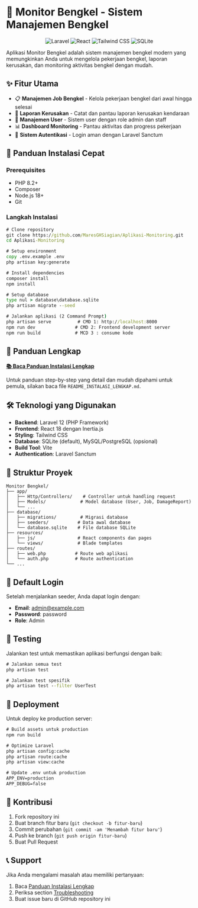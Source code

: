 # 🔧 Monitor Bengkel - Sistem Manajemen Bengkel

<p align="center">
  <img src="https://img.shields.io/badge/Laravel-FF2D20?style=for-the-badge&logo=laravel&logoColor=white" alt="Laravel">
  <img src="https://img.shields.io/badge/React-20232A?style=for-the-badge&logo=react&logoColor=61DAFB" alt="React">
  <img src="https://img.shields.io/badge/Tailwind_CSS-38B2AC?style=for-the-badge&logo=tailwind-css&logoColor=white" alt="Tailwind CSS">
  <img src="https://img.shields.io/badge/SQLite-07405E?style=for-the-badge&logo=sqlite&logoColor=white" alt="SQLite">
</p>

Aplikasi Monitor Bengkel adalah sistem manajemen bengkel modern yang memungkinkan Anda untuk mengelola pekerjaan bengkel, laporan kerusakan, dan monitoring aktivitas bengkel dengan mudah.

## ✨ Fitur Utama

-   📋 **Manajemen Job Bengkel** - Kelola pekerjaan bengkel dari awal hingga selesai
-   🔧 **Laporan Kerusakan** - Catat dan pantau laporan kerusakan kendaraan
-   👥 **Manajemen User** - Sistem user dengan role admin dan staff
-   📊 **Dashboard Monitoring** - Pantau aktivitas dan progress pekerjaan
-   🔐 **Sistem Autentikasi** - Login aman dengan Laravel Sanctum

## 🚀 Panduan Instalasi Cepat

### Prerequisites

-   PHP 8.2+
-   Composer
-   Node.js 18+
-   Git

### Langkah Instalasi

```cmd
# Clone repository
git clone https://github.com/MaresGHSiagian/Aplikasi-Monitoring.git
cd Aplikasi-Monitoring

# Setup environment
copy .env.example .env
php artisan key:generate

# Install dependencies
composer install
npm install

# Setup database
type nul > database\database.sqlite
php artisan migrate --seed

# Jalankan aplikasi (2 Command Prompt)
php artisan serve          # CMD 1: http://localhost:8000
npm run dev               # CMD 2: Frontend development server
npm run build             # MCD 3 : consume kode
```

## 📖 Panduan Lengkap

**[📚 Baca Panduan Instalasi Lengkap](README_INSTALASI_LENGKAP.md)**

Untuk panduan step-by-step yang detail dan mudah dipahami untuk pemula, silakan baca file `README_INSTALASI_LENGKAP.md`.

## 🛠️ Teknologi yang Digunakan

-   **Backend**: Laravel 12 (PHP Framework)
-   **Frontend**: React 18 dengan Inertia.js
-   **Styling**: Tailwind CSS
-   **Database**: SQLite (default), MySQL/PostgreSQL (opsional)
-   **Build Tool**: Vite
-   **Authentication**: Laravel Sanctum

## 📁 Struktur Proyek

```
Monitor Bengkel/
├── app/
│   ├── Http/Controllers/    # Controller untuk handling request
│   ├── Models/             # Model database (User, Job, DamageReport)
│   └── ...
├── database/
│   ├── migrations/         # Migrasi database
│   ├── seeders/           # Data awal database
│   └── database.sqlite    # File database SQLite
├── resources/
│   ├── js/                # React components dan pages
│   └── views/             # Blade templates
├── routes/
│   ├── web.php           # Route web aplikasi
│   └── auth.php          # Route authentication
└── ...
```

## 🔐 Default Login

Setelah menjalankan seeder, Anda dapat login dengan:

-   **Email**: admin@example.com
-   **Password**: password
-   **Role**: Admin

## 🧪 Testing

Jalankan test untuk memastikan aplikasi berfungsi dengan baik:

```cmd
# Jalankan semua test
php artisan test

# Jalankan test spesifik
php artisan test --filter UserTest
```

## 🚀 Deployment

Untuk deploy ke production server:

```cmd
# Build assets untuk production
npm run build

# Optimize Laravel
php artisan config:cache
php artisan route:cache
php artisan view:cache

# Update .env untuk production
APP_ENV=production
APP_DEBUG=false
```

## 🤝 Kontribusi

1. Fork repository ini
2. Buat branch fitur baru (`git checkout -b fitur-baru`)
3. Commit perubahan (`git commit -am 'Menambah fitur baru'`)
4. Push ke branch (`git push origin fitur-baru`)
5. Buat Pull Request

## 📞 Support

Jika Anda mengalami masalah atau memiliki pertanyaan:

1. Baca [Panduan Instalasi Lengkap](README_INSTALASI_LENGKAP.md)
2. Periksa section [Troubleshooting](README_INSTALASI_LENGKAP.md#troubleshooting)
3. Buat issue baru di GitHub repository ini
